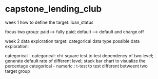# capstone_lending_club

week 1
how to define the target: loan_status

focus two group: paid--> fully paid; default --> default and charge off


week 2 
data exploration
target: categorical data type
possible data exploration: 

categorical - categorical: chi-square test to test dependency of two level; generate default rate of different level; stack bar chart to visualize the percentage
categorical - numeric : t-test to test different betweent two target group